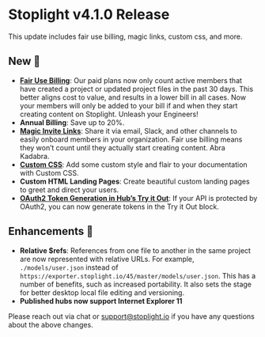 # Stoplight v4.1.0 Release

This update includes fair use billing, magic links, custom css, and more.

## New 🚀

- **[Fair Use Billing](https://docs.stoplight.io/platform/getting-started/billing)**: Our paid plans now only count active members that have created a project or updated project files in the past 30 days. This better aligns cost to value, and results in a lower bill in all cases. Now your members will only be added to your bill if and when they start creating content on Stoplight. Unleash your Engineers! 
- **Annual Billing**: Save up to 20%.
- **[Magic Invite Links](https://docs.stoplight.io/platform/organizations/invite-people)**: Share it via email, Slack, and other channels to easily onboard members in your organization. Fair use billing means they won’t count until they actually start creating content. Abra Kadabra. 
- **[Custom CSS](https://docs.stoplight.io/documentation/design/custom-css)**: Add some custom style and flair to your documentation with Custom CSS. 
- **Custom HTML Landing Pages**: Create beautiful custom landing pages to greet and direct your users. 
- **[OAuth2 Token Generation in Hub’s Try it Out](https://docs.stoplight.io/documentation/oauth-hubs)**: If your API is protected by OAuth2, you can now generate tokens in the Try it Out block.

## Enhancements 💪

- **Relative $refs**: References from one file to another in the same project are now represented with relative URLs. For example, `./models/user.json` instead of `https://exporter.stoplight.io/45/master/models/user.json`. This has a number of benefits, such as increased portability. It also sets the stage for better desktop local file editing and versioning.
- **Published hubs now support Internet Explorer 11**

Please reach out via chat or support@stoplight.io if you have any questions about the above changes.
